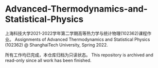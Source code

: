 # Advanced-Thermodynamics-and-Statistical-Physics
上海科技大学2021-2022学年第二学期高等热力学与统计物理(102362)课程作业。 Assignments of Advanced Thermodynamics and Statistical Physics (102362) @ ShanghaiTech University, Spring 2022.

所有工作均已完成，本仓库归档为只读状态。 This repository is archived and read-only since all work has been finished.

